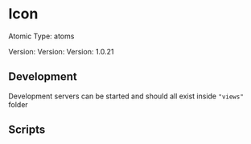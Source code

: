 # Icon

Atomic Type: atoms

Version: Version: Version: 1.0.21








## Development

Development servers can be started and should all exist inside `"views"` folder

## Scripts
